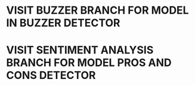 # VISIT BUZZER BRANCH FOR MODEL IN BUZZER DETECTOR

# VISIT SENTIMENT ANALYSIS BRANCH FOR MODEL PROS AND CONS DETECTOR
